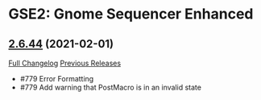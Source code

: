 # GSE2: Gnome Sequencer Enhanced

## [2.6.44](https://github.com/TimothyLuke/GnomeSequencer-Enhanced/tree/2.6.44) (2021-02-01)
[Full Changelog](https://github.com/TimothyLuke/GnomeSequencer-Enhanced/compare/2.6.43...2.6.44) [Previous Releases](https://github.com/TimothyLuke/GnomeSequencer-Enhanced/releases)

- #779 Error Formatting  
- #779 Add warning that PostMacro is in an invalid state  
